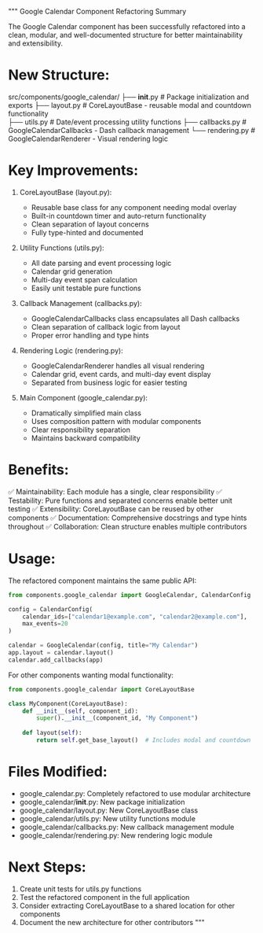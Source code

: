 """
Google Calendar Component Refactoring Summary

The Google Calendar component has been successfully refactored into a clean, 
modular, and well-documented structure for better maintainability and extensibility.

New Structure:
==============

src/components/google_calendar/
├── __init__.py           # Package initialization and exports
├── layout.py             # CoreLayoutBase - reusable modal and countdown functionality  
├── utils.py              # Date/event processing utility functions
├── callbacks.py          # GoogleCalendarCallbacks - Dash callback management
└── rendering.py          # GoogleCalendarRenderer - Visual rendering logic

Key Improvements:
================

1. CoreLayoutBase (layout.py):
   - Reusable base class for any component needing modal overlay
   - Built-in countdown timer and auto-return functionality
   - Clean separation of layout concerns
   - Fully type-hinted and documented

2. Utility Functions (utils.py):
   - All date parsing and event processing logic
   - Calendar grid generation 
   - Multi-day event span calculation
   - Easily unit testable pure functions

3. Callback Management (callbacks.py):
   - GoogleCalendarCallbacks class encapsulates all Dash callbacks
   - Clean separation of callback logic from layout
   - Proper error handling and type hints

4. Rendering Logic (rendering.py):
   - GoogleCalendarRenderer handles all visual rendering
   - Calendar grid, event cards, and multi-day event display
   - Separated from business logic for easier testing

5. Main Component (google_calendar.py):
   - Dramatically simplified main class
   - Uses composition pattern with modular components
   - Clear responsibility separation
   - Maintains backward compatibility

Benefits:
=========

✅ Maintainability: Each module has a single, clear responsibility
✅ Testability: Pure functions and separated concerns enable better unit testing
✅ Extensibility: CoreLayoutBase can be reused by other components
✅ Documentation: Comprehensive docstrings and type hints throughout
✅ Collaboration: Clean structure enables multiple contributors

Usage:
======

The refactored component maintains the same public API:

```python
from components.google_calendar import GoogleCalendar, CalendarConfig

config = CalendarConfig(
    calendar_ids=["calendar1@example.com", "calendar2@example.com"],
    max_events=20
)

calendar = GoogleCalendar(config, title="My Calendar")
app.layout = calendar.layout()
calendar.add_callbacks(app)
```

For other components wanting modal functionality:

```python
from components.google_calendar import CoreLayoutBase

class MyComponent(CoreLayoutBase):
    def __init__(self, component_id):
        super().__init__(component_id, "My Component")
    
    def layout(self):
        return self.get_base_layout()  # Includes modal and countdown
```

Files Modified:
===============

- google_calendar.py: Completely refactored to use modular architecture
- google_calendar/__init__.py: New package initialization  
- google_calendar/layout.py: New CoreLayoutBase class
- google_calendar/utils.py: New utility functions module
- google_calendar/callbacks.py: New callback management module
- google_calendar/rendering.py: New rendering logic module

Next Steps:
===========

1. Create unit tests for utils.py functions
2. Test the refactored component in the full application
3. Consider extracting CoreLayoutBase to a shared location for other components
4. Document the new architecture for other contributors
"""
